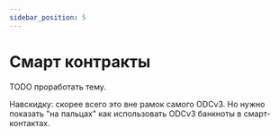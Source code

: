 ```yaml
---
sidebar_position: 5
---
```


# Смарт контракты

TODO
проработать тему.

Навскидку: скорее всего это вне рамок самого ODCv3.
Но нужно показать "на пальцах" как использовать ODCv3 банкноты 
в смарт-контактах.